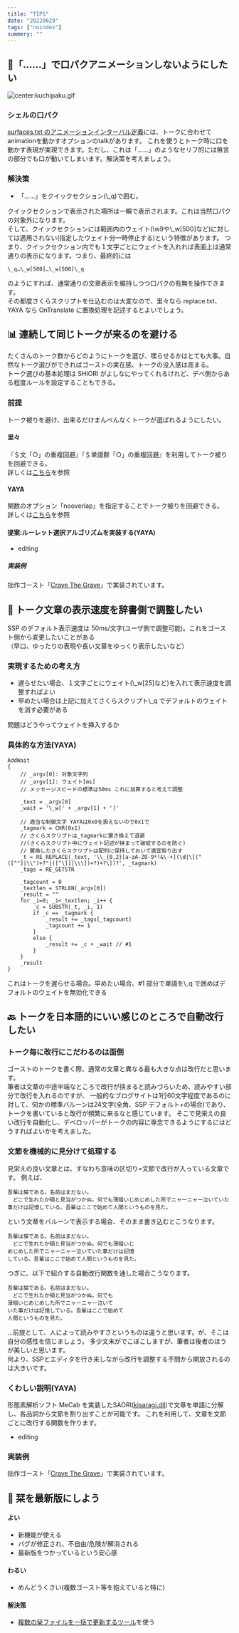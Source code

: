 ```yaml
---
title: "TIPS"
date: "20220629"
tags: ["noindex"]
summery: ""
---
```


## 💬「......」で口パクアニメーションしないようにしたい

![center:kuchipaku.gif](kuchipaku.gif)

### シェルの口パク

[surfaces.txt のアニメーションインターバル定義](http://ssp.shillest.net/ukadoc/manual/descript_shell_surfaces.html#introduction_animationinterval)には、トークに合わせてanimationを動かすオプションのtalkがあります。
これを使うとトーク時に口を動かす表現が実現できます。ただし、これは「……」のようなセリフ的には無言の部分でも口が動いてしまいます。解決策を考えましょう。

### 解決策

- 「……」をクイックセクション(\\\_q)で囲む。

クイックセクションで表示された場所は一瞬で表示されます。これは当然口パクの対象外になります。  
そして、クイックセクションには範囲内のウェイト(\\w9や\\\_w[500]など)に対しては適用されない(指定したウェイト分一時停止する)という特徴があります。
つまり、クイックセクション内でも１文字ごとにウェイトを入れれば表面上は通常通りの表示になります。つまり、最終的には

```
\_q…\_w[500]…\_w[500]\_q
```

のようにすれば、通常通りの文章表示を維持しつつ口パクの有無を操作できます。  
その都度さくらスクリプトを仕込むのは大変なので、里々なら replace.txt、YAYA なら OnTranslate に置換処理を記述するとよいでしょう。

## 📊 連続して同じトークが来るのを避ける

たくさんのトーク群からどのようにトークを選び、喋らせるかはとても大事。自然なトーク選びができればゴーストの実在感、トークの没入感は高まる。  
トーク選びの基本処理は SHIORI がよしなにやってくれるけれど、デベ側からある程度ルールを設定することもできる。

### 前提

トーク被りを避け、出来るだけまんべんなくトークが選ばれるようにしたい。

#### 里々

『＄文「○」の重複回避』『＄単語群「○」の重複回避』を利用してトーク被りを回避できる。  
詳しくは[こちら](http://soliton.sub.jp/satori/index.php?%E7%89%B9%E6%AE%8A%E5%A4%89%E6%95%B0#o772b719)を参照

#### YAYA

関数のオプション「nooverlap」を指定することでトーク被りを回避できる。  
詳しくは[こちら](https://emily.shillest.net/ayaya/?%E3%83%9E%E3%83%8B%E3%83%A5%E3%82%A2%E3%83%AB/%E6%96%87%E6%B3%95/2.%E9%96%A2%E6%95%B0#vce5bec3)を参照

#### 提案:ルーレット選択アルゴリズムを実装する(YAYA)

- editing

##### 実装例

拙作ゴースト「[Crave The Grave](https://github.com/apxxxxxxe/Haine/blob/main/ghost/master/yaya_rouletteselection.txt)」で実装されています。

## 🍃 トーク文章の表示速度を辞書側で調整したい

SSP のデフォルト表示速度は
50ms/文字(ユーザ側で調整可能)。これをゴースト側から変更したいことがある  
（早口、ゆったりの表現や長い文章をゆっくり表示したいなど）

### 実現するための考え方

- 遅らせたい場合、１文字ごとにウェイト(\\\_w\[25\]など)を入れて表示速度を調整すればよい
- 早めたい場合は上記に加えてさくらスクリプト\\\_q
  でデフォルトのウェイトを消す必要がある

問題はどうやってウェイトを挿入するか

### 具体的な方法(YAYA)

```
AddWait
{
    // _argv[0]: 対象文字列
    // _argv[1]: ウェイト[ms]
    // メッセージスピードの標準は50ms これに加算すると考えて調整

    _text = _argv[0]
    _wait = '\_w[' + _argv[1] + ']'

    // 適当な制御文字 YAYAは0x0を扱えないので0x1で
    _tagmark = CHR(0x1)
    // さくらスクリプトは_tagmarkに置き換えて退避
    //(さくらスクリプト中にウェイト記述が挟まって破綻するのを防ぐ)
    // 置換したさくらスクリプトは配列に保持しておいて適宜取り出す
    _t = RE_REPLACE(_text, '\\_{0,2}[a-zA-Z0-9*!&\-+](\d|\[("([^"]|\\")+?"|([^\]]|\\\])+?)+?\])?', _tagmark)
    _tags = RE_GETSTR

    _tagcount = 0
    _textlen = STRLEN(_argv[0])
    _result = ""
    for _i=0; _i<_textlen; _i++ {
        _c = SUBSTR(_t, _i, 1)
        if _c == _tagmark {
            _result += _tags[_tagcount]
            _tagcount += 1
        }
        else {
            _result += _c + _wait // #1
        }
    }
    _result
}

```

これはトークを遅らせる場合。早めたい場合、#1 部分で単語を\\\_q で囲めばデフォルトのウェイトを無効化できる

## 🔙 トークを日本語的にいい感じのところで自動改行したい

### トーク毎に改行にこだわるのは面倒

ゴーストのトークを書く際、通常の文章と異なる最も大きな点は改行だと思います。  
筆者は文章の中途半端なところで改行が挟まると読みづらいため、読みやすい部分で改行を入れるのですが、
一般的なブログサイトは1行60文字程度であるのに対して、伺かの標準バルーンは24文字(全角、SSP デフォルト+の場合)であり、トークを書いていると改行が頻繁に来るなと感じています。
そこで見栄えの良い改行を自動化し、デベロッパーがトークの内容に専念できるようにするにはどうすればよいかを考えました。

### 文節を機械的に見分けて処理する

見栄えの良い文章とは、すなわち意味の区切り=文節で改行が入っている文章です。
例えば、
```
吾輩は猫である。名前はまだない。
　どこで生れたか頓と見当がつかぬ。何でも薄暗いじめじめした所でニャーニャー泣いていた事だけは記憶している。吾輩はここで始めて人間というものを見た。
```
という文章をバルーンで表示する場合、そのまま書き込むとこうなります。
```
吾輩は猫である。名前はまだない。
　どこで生れたか頓と見当がつかぬ。何でも薄暗いじ
めじめした所でニャーニャー泣いていた事だけは記憶
している。吾輩はここで始めて人間というものを見た。
```
つぎに、以下で紹介する自動改行関数を通した場合こうなります。
```
吾輩は猫である。名前はまだない。
　どこで生れたか頓と見当がつかぬ。何でも
薄暗いじめじめした所でニャーニャー泣いて
いた事だけは記憶している。吾輩はここで始めて
人間というものを見た。
```
…前提として、人によって読みやすさというものは違うと思います。が、そこは自分の感性を信じましょう。
多少文末がでこぼこしますが、筆者は後者のほうが美しいと思います。  
何より、SSPとエディタを行き来しながら改行を調整する手間から開放されるのは大きいです。

### くわしい説明(YAYA)

形態素解析ソフト MeCab を実装したSAORI([kisaragi.dll](https://github.com/ponapalt/csaori))で文章を単語に分解し、各品詞から文節を割り出すことが可能です。
これを利用して、文章を文節ごとに改行する関数を作ります。

- editing

### 実装例

拙作ゴースト「[Crave The Grave](https://github.com/apxxxxxxe/Haine/blob/8f04e65e134431a3b2c6c884a35f287b5123d0bb/ghost/master/yaya_functions.txt#L168-L297)」で実装されています。

## 🔖 栞を最新版にしよう

#### よい

- 新機能が使える
- バグが修正され、不自由/危険が解消される
- 最新版をつかっているという安心感

#### わるい

- めんどうくさい(複数ゴースト等を抱えていると特に)

#### 解決策

- [複数の栞ファイルを一括で更新するツール](https://github.com/apxxxxxxe/shioriupdater)を使う
